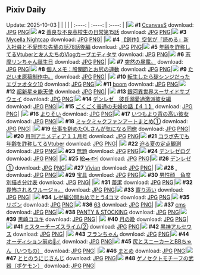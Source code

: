 ## Pixiv Daily
Update: 2025-10-03
|      |      |      |
| :----: | :----: | :----: |
|![](https://pixiv.microyu.workers.dev/c/240x480/img-master/img/2025/10/01/00/00/31/135729747_p0_master1200.jpg) **#1** [CcanvasS](https://www.pixiv.net/artworks/135729747) download: [JPG](https://pixiv.microyu.workers.dev/img-original/img/2025/10/01/00/00/31/135729747_p0.jpg) [PNG](https://pixiv.microyu.workers.dev/img-original/img/2025/10/01/00/00/31/135729747_p0.png)|![](https://pixiv.microyu.workers.dev/c/240x480/img-master/img/2025/10/01/07/00/46/135739092_p0_master1200.jpg) **#2** [善良な不良高校生の日常第15話](https://www.pixiv.net/artworks/135739092) download: [JPG](https://pixiv.microyu.workers.dev/img-original/img/2025/10/01/07/00/46/135739092_p0.jpg) [PNG](https://pixiv.microyu.workers.dev/img-original/img/2025/10/01/07/00/46/135739092_p0.png)|![](https://pixiv.microyu.workers.dev/c/240x480/img-master/img/2025/10/01/03/50/25/135736404_p0_master1200.jpg) **#3** [Mycella Nightcap](https://www.pixiv.net/artworks/135736404) download: [JPG](https://pixiv.microyu.workers.dev/img-original/img/2025/10/01/03/50/25/135736404_p0.jpg) [PNG](https://pixiv.microyu.workers.dev/img-original/img/2025/10/01/03/50/25/135736404_p0.png)|
|![](https://pixiv.microyu.workers.dev/c/240x480/img-master/img/2025/10/02/18/01/38/135788792_p0_master1200.jpg) **#4** [【創作】空気が「読める」新入社員と不愛想な先輩の話78話後編](https://www.pixiv.net/artworks/135788792) download: [JPG](https://pixiv.microyu.workers.dev/img-original/img/2025/10/02/18/01/38/135788792_p0.jpg) [PNG](https://pixiv.microyu.workers.dev/img-original/img/2025/10/02/18/01/38/135788792_p0.png)|![](https://pixiv.microyu.workers.dev/c/240x480/img-master/img/2025/10/01/21/05/13/135759210_p0_master1200.jpg) **#5** [年齢を詐称してるVtuberと友人たちのVlogカーブエディタサ](https://www.pixiv.net/artworks/135759210) download: [JPG](https://pixiv.microyu.workers.dev/img-original/img/2025/10/01/21/05/13/135759210_p0.jpg) [PNG](https://pixiv.microyu.workers.dev/img-original/img/2025/10/01/21/05/13/135759210_p0.png)|![](https://pixiv.microyu.workers.dev/c/240x480/img-master/img/2025/10/01/00/02/19/135730087_p0_master1200.jpg) **#6** [志摩リンちゃん誕生日](https://www.pixiv.net/artworks/135730087) download: [JPG](https://pixiv.microyu.workers.dev/img-original/img/2025/10/01/00/02/19/135730087_p0.jpg) [PNG](https://pixiv.microyu.workers.dev/img-original/img/2025/10/01/00/02/19/135730087_p0.png)|
|![](https://pixiv.microyu.workers.dev/c/240x480/img-master/img/2025/10/01/09/49/47/135741741_p0_master1200.jpg) **#7** [突然の暴露。](https://www.pixiv.net/artworks/135741741) download: [JPG](https://pixiv.microyu.workers.dev/img-original/img/2025/10/01/09/49/47/135741741_p0.jpg) [PNG](https://pixiv.microyu.workers.dev/img-original/img/2025/10/01/09/49/47/135741741_p0.png)|![](https://pixiv.microyu.workers.dev/c/240x480/img-master/img/2025/10/02/06/00/10/135774929_p0_master1200.jpg) **#8** [個人メモ：股関節とお尻の連動](https://www.pixiv.net/artworks/135774929) download: [JPG](https://pixiv.microyu.workers.dev/img-original/img/2025/10/02/06/00/10/135774929_p0.jpg) [PNG](https://pixiv.microyu.workers.dev/img-original/img/2025/10/02/06/00/10/135774929_p0.png)|![](https://pixiv.microyu.workers.dev/c/240x480/img-master/img/2025/10/01/16/14/37/135749085_master1200.jpg) **#9** [ただいま原稿制作中。](https://www.pixiv.net/artworks/135749085) download: [JPG](https://pixiv.microyu.workers.dev/img-original/img/2025/10/01/16/14/37/135749085.jpg) [PNG](https://pixiv.microyu.workers.dev/img-original/img/2025/10/01/16/14/37/135749085.png)|
|![](https://pixiv.microyu.workers.dev/c/240x480/img-master/img/2025/10/01/00/08/43/135730611_p0_master1200.jpg) **#10** [転生したら碇シンジだったエヴァオタク10](https://www.pixiv.net/artworks/135730611) download: [JPG](https://pixiv.microyu.workers.dev/img-original/img/2025/10/01/00/08/43/135730611_p0.jpg) [PNG](https://pixiv.microyu.workers.dev/img-original/img/2025/10/01/00/08/43/135730611_p0.png)|![](https://pixiv.microyu.workers.dev/c/240x480/img-master/img/2025/10/01/20/11/01/135756788_p0_master1200.jpg) **#11** [boom](https://www.pixiv.net/artworks/135756788) download: [JPG](https://pixiv.microyu.workers.dev/img-original/img/2025/10/01/20/11/01/135756788_p0.jpg) [PNG](https://pixiv.microyu.workers.dev/img-original/img/2025/10/01/20/11/01/135756788_p0.png)|![](https://pixiv.microyu.workers.dev/c/240x480/img-master/img/2025/10/02/12/15/51/135767142_p0_master1200.jpg) **#12** [超新星☆能天使](https://www.pixiv.net/artworks/135767142) download: [JPG](https://pixiv.microyu.workers.dev/img-original/img/2025/10/02/12/15/51/135767142_p0.jpg) [PNG](https://pixiv.microyu.workers.dev/img-original/img/2025/10/02/12/15/51/135767142_p0.png)|
|![](https://pixiv.microyu.workers.dev/c/240x480/img-master/img/2025/10/01/18/44/50/135753373_p0_master1200.jpg) **#13** [銀河異世界スーサイドサブウェイ](https://www.pixiv.net/artworks/135753373) download: [JPG](https://pixiv.microyu.workers.dev/img-original/img/2025/10/01/18/44/50/135753373_p0.jpg) [PNG](https://pixiv.microyu.workers.dev/img-original/img/2025/10/01/18/44/50/135753373_p0.png)|![](https://pixiv.microyu.workers.dev/c/240x480/img-master/img/2025/10/01/17/15/48/135750458_p0_master1200.jpg) **#14** [デンレゼ　彼氏溺愛過激派彼女編](https://www.pixiv.net/artworks/135750458) download: [JPG](https://pixiv.microyu.workers.dev/img-original/img/2025/10/01/17/15/48/135750458_p0.jpg) [PNG](https://pixiv.microyu.workers.dev/img-original/img/2025/10/01/17/15/48/135750458_p0.png)|![](https://pixiv.microyu.workers.dev/c/240x480/img-master/img/2025/10/02/19/08/28/135791106_p0_master1200.jpg) **#15** [ごくごく普通の夫婦の話【４１】](https://www.pixiv.net/artworks/135791106) download: [JPG](https://pixiv.microyu.workers.dev/img-original/img/2025/10/02/19/08/28/135791106_p0.jpg) [PNG](https://pixiv.microyu.workers.dev/img-original/img/2025/10/02/19/08/28/135791106_p0.png)|
|![](https://pixiv.microyu.workers.dev/c/240x480/img-master/img/2025/10/01/00/00/24/135729709_p0_master1200.jpg) **#16** [よりそい](https://www.pixiv.net/artworks/135729709) download: [JPG](https://pixiv.microyu.workers.dev/img-original/img/2025/10/01/00/00/24/135729709_p0.jpg) [PNG](https://pixiv.microyu.workers.dev/img-original/img/2025/10/01/00/00/24/135729709_p0.png)|![](https://pixiv.microyu.workers.dev/c/240x480/img-master/img/2025/10/01/00/00/34/135729773_p0_master1200.jpg) **#17** [いつもより背の高い彼女](https://www.pixiv.net/artworks/135729773) download: [JPG](https://pixiv.microyu.workers.dev/img-original/img/2025/10/01/00/00/34/135729773_p0.jpg) [PNG](https://pixiv.microyu.workers.dev/img-original/img/2025/10/01/00/00/34/135729773_p0.png)|![](https://pixiv.microyu.workers.dev/c/240x480/img-master/img/2025/10/02/12/04/50/135781254_p0_master1200.jpg) **#18** [ミャクミャクファンアートまとめ①](https://www.pixiv.net/artworks/135781254) download: [JPG](https://pixiv.microyu.workers.dev/img-original/img/2025/10/02/12/04/50/135781254_p0.jpg) [PNG](https://pixiv.microyu.workers.dev/img-original/img/2025/10/02/12/04/50/135781254_p0.png)|
|![](https://pixiv.microyu.workers.dev/c/240x480/img-master/img/2025/10/02/00/02/05/135767419_p0_master1200.jpg) **#19** [仕事を辞めたOLさんが気になる同僚](https://www.pixiv.net/artworks/135767419) download: [JPG](https://pixiv.microyu.workers.dev/img-original/img/2025/10/02/00/02/05/135767419_p0.jpg) [PNG](https://pixiv.microyu.workers.dev/img-original/img/2025/10/02/00/02/05/135767419_p0.png)|![](https://pixiv.microyu.workers.dev/c/240x480/img-master/img/2025/10/02/00/00/13/135767116_p0_master1200.jpg) **#20** [月刊アニメディア１１月号](https://www.pixiv.net/artworks/135767116) download: [JPG](https://pixiv.microyu.workers.dev/img-original/img/2025/10/02/00/00/13/135767116_p0.jpg) [PNG](https://pixiv.microyu.workers.dev/img-original/img/2025/10/02/00/00/13/135767116_p0.png)|![](https://pixiv.microyu.workers.dev/c/240x480/img-master/img/2025/10/02/21/28/27/135796437_p0_master1200.jpg) **#21** [コラボ先でも年齢を詐称してるVtuber](https://www.pixiv.net/artworks/135796437) download: [JPG](https://pixiv.microyu.workers.dev/img-original/img/2025/10/02/21/28/27/135796437_p0.jpg) [PNG](https://pixiv.microyu.workers.dev/img-original/img/2025/10/02/21/28/27/135796437_p0.png)|
|![](https://pixiv.microyu.workers.dev/c/240x480/img-master/img/2025/10/02/00/01/20/135767341_p0_master1200.jpg) **#22** [迫る夏の定点観測](https://www.pixiv.net/artworks/135767341) download: [JPG](https://pixiv.microyu.workers.dev/img-original/img/2025/10/02/00/01/20/135767341_p0.jpg) [PNG](https://pixiv.microyu.workers.dev/img-original/img/2025/10/02/00/01/20/135767341_p0.png)|![](https://pixiv.microyu.workers.dev/c/240x480/img-master/img/2025/10/02/11/24/03/135780335_p0_master1200.jpg) **#23** [無題](https://www.pixiv.net/artworks/135780335) download: [JPG](https://pixiv.microyu.workers.dev/img-original/img/2025/10/02/11/24/03/135780335_p0.jpg) [PNG](https://pixiv.microyu.workers.dev/img-original/img/2025/10/02/11/24/03/135780335_p0.png)|![](https://pixiv.microyu.workers.dev/c/240x480/img-master/img/2025/10/01/23/34/57/135765992_p0_master1200.jpg) **#24** [デンレゼログ](https://www.pixiv.net/artworks/135765992) download: [JPG](https://pixiv.microyu.workers.dev/img-original/img/2025/10/01/23/34/57/135765992_p0.jpg) [PNG](https://pixiv.microyu.workers.dev/img-original/img/2025/10/01/23/34/57/135765992_p0.png)|
|![](https://pixiv.microyu.workers.dev/c/240x480/img-master/img/2025/10/01/21/22/33/135759914_p0_master1200.jpg) **#25** [絵✒️🐟❕](https://www.pixiv.net/artworks/135759914) download: [JPG](https://pixiv.microyu.workers.dev/img-original/img/2025/10/01/21/22/33/135759914_p0.jpg) [PNG](https://pixiv.microyu.workers.dev/img-original/img/2025/10/01/21/22/33/135759914_p0.png)|![](https://pixiv.microyu.workers.dev/c/240x480/img-master/img/2025/10/01/09/28/38/135741491_p0_master1200.jpg) **#26** [デンレゼ①](https://www.pixiv.net/artworks/135741491) download: [JPG](https://pixiv.microyu.workers.dev/img-original/img/2025/10/01/09/28/38/135741491_p0.jpg) [PNG](https://pixiv.microyu.workers.dev/img-original/img/2025/10/01/09/28/38/135741491_p0.png)|![](https://pixiv.microyu.workers.dev/c/240x480/img-master/img/2025/10/01/01/06/34/135732973_p0_master1200.jpg) **#27** [Vivian](https://www.pixiv.net/artworks/135732973) download: [JPG](https://pixiv.microyu.workers.dev/img-original/img/2025/10/01/01/06/34/135732973_p0.jpg) [PNG](https://pixiv.microyu.workers.dev/img-original/img/2025/10/01/01/06/34/135732973_p0.png)|
|![](https://pixiv.microyu.workers.dev/c/240x480/img-master/img/2025/10/02/18/27/33/135789649_p0_master1200.jpg) **#28** [.](https://www.pixiv.net/artworks/135789649) download: [JPG](https://pixiv.microyu.workers.dev/img-original/img/2025/10/02/18/27/33/135789649_p0.jpg) [PNG](https://pixiv.microyu.workers.dev/img-original/img/2025/10/02/18/27/33/135789649_p0.png)|![](https://pixiv.microyu.workers.dev/c/240x480/img-master/img/2025/10/01/08/53/52/135740955_p0_master1200.jpg) **#29** [宝具](https://www.pixiv.net/artworks/135740955) download: [JPG](https://pixiv.microyu.workers.dev/img-original/img/2025/10/01/08/53/52/135740955_p0.jpg) [PNG](https://pixiv.microyu.workers.dev/img-original/img/2025/10/01/08/53/52/135740955_p0.png)|![](https://pixiv.microyu.workers.dev/c/240x480/img-master/img/2025/10/02/00/00/33/135767208_p0_master1200.jpg) **#30** [男性顔　角度別描き分け表](https://www.pixiv.net/artworks/135767208) download: [JPG](https://pixiv.microyu.workers.dev/img-original/img/2025/10/02/00/00/33/135767208_p0.jpg) [PNG](https://pixiv.microyu.workers.dev/img-original/img/2025/10/02/00/00/33/135767208_p0.png)|
|![](https://pixiv.microyu.workers.dev/c/240x480/img-master/img/2025/10/01/18/11/40/135752340_p0_master1200.jpg) **#31** [蕾潔](https://www.pixiv.net/artworks/135752340) download: [JPG](https://pixiv.microyu.workers.dev/img-original/img/2025/10/01/18/11/40/135752340_p0.jpg) [PNG](https://pixiv.microyu.workers.dev/img-original/img/2025/10/01/18/11/40/135752340_p0.png)|![](https://pixiv.microyu.workers.dev/c/240x480/img-master/img/2025/10/02/17/13/44/135784664_p0_master1200.jpg) **#32** [畏怖されるワルージョ。](https://www.pixiv.net/artworks/135784664) download: [JPG](https://pixiv.microyu.workers.dev/img-original/img/2025/10/02/17/13/44/135784664_p0.jpg) [PNG](https://pixiv.microyu.workers.dev/img-original/img/2025/10/02/17/13/44/135784664_p0.png)|![](https://pixiv.microyu.workers.dev/c/240x480/img-master/img/2025/10/01/19/00/59/135754033_p0_master1200.jpg) **#33** [寄り添い](https://www.pixiv.net/artworks/135754033) download: [JPG](https://pixiv.microyu.workers.dev/img-original/img/2025/10/01/19/00/59/135754033_p0.jpg) [PNG](https://pixiv.microyu.workers.dev/img-original/img/2025/10/01/19/00/59/135754033_p0.png)|
|![](https://pixiv.microyu.workers.dev/c/240x480/img-master/img/2025/10/01/00/20/04/135731099_p0_master1200.jpg) **#34** [レゼ編公開おめでとう4コマ](https://www.pixiv.net/artworks/135731099) download: [JPG](https://pixiv.microyu.workers.dev/img-original/img/2025/10/01/00/20/04/135731099_p0.jpg) [PNG](https://pixiv.microyu.workers.dev/img-original/img/2025/10/01/00/20/04/135731099_p0.png)|![](https://pixiv.microyu.workers.dev/c/240x480/img-master/img/2025/10/01/18/52/40/135753624_p0_master1200.jpg) **#35** [リボン](https://www.pixiv.net/artworks/135753624) download: [JPG](https://pixiv.microyu.workers.dev/img-original/img/2025/10/01/18/52/40/135753624_p0.jpg) [PNG](https://pixiv.microyu.workers.dev/img-original/img/2025/10/01/18/52/40/135753624_p0.png)|![](https://pixiv.microyu.workers.dev/c/240x480/img-master/img/2025/10/01/12/26/30/135744745_p0_master1200.jpg) **#36** [63](https://www.pixiv.net/artworks/135744745) download: [JPG](https://pixiv.microyu.workers.dev/img-original/img/2025/10/01/12/26/30/135744745_p0.jpg) [PNG](https://pixiv.microyu.workers.dev/img-original/img/2025/10/01/12/26/30/135744745_p0.png)|
|![](https://pixiv.microyu.workers.dev/c/240x480/img-master/img/2025/10/01/18/53/20/135753644_p0_master1200.jpg) **#37** [cms](https://www.pixiv.net/artworks/135753644) download: [JPG](https://pixiv.microyu.workers.dev/img-original/img/2025/10/01/18/53/20/135753644_p0.jpg) [PNG](https://pixiv.microyu.workers.dev/img-original/img/2025/10/01/18/53/20/135753644_p0.png)|![](https://pixiv.microyu.workers.dev/c/240x480/img-master/img/2025/10/02/14/30/55/135784039_p0_master1200.jpg) **#38** [PANTY & STOCKING](https://www.pixiv.net/artworks/135784039) download: [JPG](https://pixiv.microyu.workers.dev/img-original/img/2025/10/02/14/30/55/135784039_p0.jpg) [PNG](https://pixiv.microyu.workers.dev/img-original/img/2025/10/02/14/30/55/135784039_p0.png)|![](https://pixiv.microyu.workers.dev/c/240x480/img-master/img/2025/10/02/23/41/45/135802057_p0_master1200.jpg) **#39** [黒崎コユキ](https://www.pixiv.net/artworks/135802057) download: [JPG](https://pixiv.microyu.workers.dev/img-original/img/2025/10/02/23/41/45/135802057_p0.jpg) [PNG](https://pixiv.microyu.workers.dev/img-original/img/2025/10/02/23/41/45/135802057_p0.png)|
|![](https://pixiv.microyu.workers.dev/c/240x480/img-master/img/2025/10/01/16/09/31/135748953_p0_master1200.jpg) **#40** [月の晩](https://www.pixiv.net/artworks/135748953) download: [JPG](https://pixiv.microyu.workers.dev/img-original/img/2025/10/01/16/09/31/135748953_p0.jpg) [PNG](https://pixiv.microyu.workers.dev/img-original/img/2025/10/01/16/09/31/135748953_p0.png)|![](https://pixiv.microyu.workers.dev/c/240x480/img-master/img/2025/10/02/20/48/29/135794706_p0_master1200.jpg) **#41** [ミスターチーズスライム②](https://www.pixiv.net/artworks/135794706) download: [JPG](https://pixiv.microyu.workers.dev/img-original/img/2025/10/02/20/48/29/135794706_p0.jpg) [PNG](https://pixiv.microyu.workers.dev/img-original/img/2025/10/02/20/48/29/135794706_p0.png)|![](https://pixiv.microyu.workers.dev/c/240x480/img-master/img/2025/10/02/06/50/34/135775795_p0_master1200.jpg) **#42** [黒神アルセウス](https://www.pixiv.net/artworks/135775795) download: [JPG](https://pixiv.microyu.workers.dev/img-original/img/2025/10/02/06/50/34/135775795_p0.jpg) [PNG](https://pixiv.microyu.workers.dev/img-original/img/2025/10/02/06/50/34/135775795_p0.png)|
|![](https://pixiv.microyu.workers.dev/c/240x480/img-master/img/2025/10/01/00/20/30/135731124_p0_master1200.jpg) **#43** [フランちゃん](https://www.pixiv.net/artworks/135731124) download: [JPG](https://pixiv.microyu.workers.dev/img-original/img/2025/10/01/00/20/30/135731124_p0.jpg) [PNG](https://pixiv.microyu.workers.dev/img-original/img/2025/10/01/00/20/30/135731124_p0.png)|![](https://pixiv.microyu.workers.dev/c/240x480/img-master/img/2025/10/01/17/32/49/135750905_p0_master1200.jpg) **#44** [オーディション前の🌸☄️](https://www.pixiv.net/artworks/135750905) download: [JPG](https://pixiv.microyu.workers.dev/img-original/img/2025/10/01/17/32/49/135750905_p0.jpg) [PNG](https://pixiv.microyu.workers.dev/img-original/img/2025/10/01/17/32/49/135750905_p0.png)|![](https://pixiv.microyu.workers.dev/c/240x480/img-master/img/2025/10/01/18/10/45/135752307_p0_master1200.jpg) **#45** [尻とスニーカーとBBちゃん（いつもの）](https://www.pixiv.net/artworks/135752307) download: [JPG](https://pixiv.microyu.workers.dev/img-original/img/2025/10/01/18/10/45/135752307_p0.jpg) [PNG](https://pixiv.microyu.workers.dev/img-original/img/2025/10/01/18/10/45/135752307_p0.png)|
|![](https://pixiv.microyu.workers.dev/c/240x480/img-master/img/2025/10/02/14/24/03/135783896_p0_master1200.jpg) **#46** [まとめ](https://www.pixiv.net/artworks/135783896) download: [JPG](https://pixiv.microyu.workers.dev/img-original/img/2025/10/02/14/24/03/135783896_p0.jpg) [PNG](https://pixiv.microyu.workers.dev/img-original/img/2025/10/02/14/24/03/135783896_p0.png)|![](https://pixiv.microyu.workers.dev/c/240x480/img-master/img/2025/10/01/00/00/27/135729720_p0_master1200.jpg) **#47** [ととのうにじさんじ](https://www.pixiv.net/artworks/135729720) download: [JPG](https://pixiv.microyu.workers.dev/img-original/img/2025/10/01/00/00/27/135729720_p0.jpg) [PNG](https://pixiv.microyu.workers.dev/img-original/img/2025/10/01/00/00/27/135729720_p0.png)|![](https://pixiv.microyu.workers.dev/c/240x480/img-master/img/2025/10/01/19/22/09/135754779_p0_master1200.jpg) **#48** [ゲノセクトモチーフの武器（ポケモン）](https://www.pixiv.net/artworks/135754779) download: [JPG](https://pixiv.microyu.workers.dev/img-original/img/2025/10/01/19/22/09/135754779_p0.jpg) [PNG](https://pixiv.microyu.workers.dev/img-original/img/2025/10/01/19/22/09/135754779_p0.png)|

